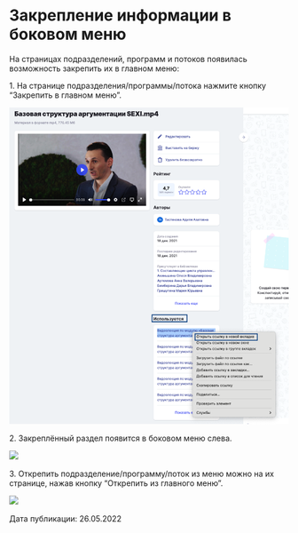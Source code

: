 # Закрепление информации в боковом меню

На страницах подразделений, программ и потоков появилась возможность закрепить их в главном меню:

1\. На странице подразделения/программы/потока нажмите кнопку “Закрепить в главном меню”.

![](<../../.gitbook/assets/image (5).png>)

2\. Закреплённый раздел появится в боковом меню слева.

![](https://lh6.googleusercontent.com/-Qu5-2a\_12wvwylsBRwHusjUQsCMriH5lKH9WeJ7-Ey3wuSCNqkjDP4\_5L17AzHOsvWwV8ZAHAwc\_zjPntfhC6HSTr8uCe3qGSelDjUx8NsZt9BZsMJfIuaD2uqqkkXWeKZVC9cNTDn5K0AYNQ)

3\. Открепить подразделение/программу/поток из меню можно на их странице, нажав кнопку “Открепить из главного меню”.

![](https://lh3.googleusercontent.com/U8FItXy4dFQjL2BYHR2veI6Eq302vRoTGjHoYVTtP0v5fwxLMicI9QuVXsYqvLJS52oNs5wJ7wm03V\_Hktfpi4VLmRDVfLN7NtVno3ovOfRCXW\_5rFSgBdinVZiCcwT\_JvEuzCWCj6cCRYxKqg)

Дата публикации: 26.05.2022
